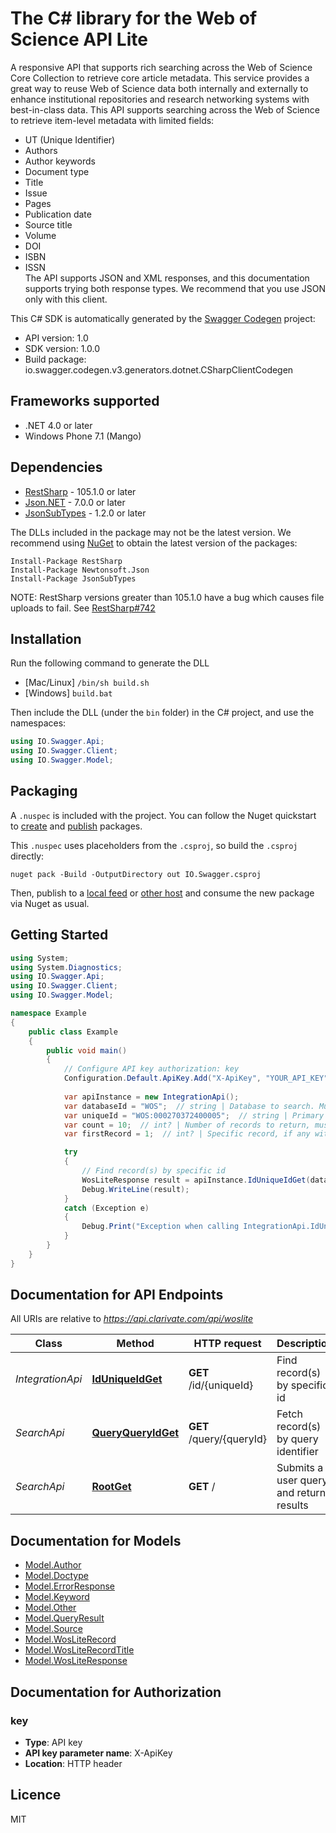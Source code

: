 # The C# library for the Web of Science API Lite

A responsive API that supports rich searching across the Web of Science Core Collection to retrieve core article metadata.  This service provides a great way to reuse Web of Science data both internally and externally to enhance  institutional repositories and research networking systems with best-in-class data. This API supports searching across the Web of Science to retrieve item-level metadata with limited fields:  
- UT (Unique Identifier) 
- Authors 
- Author keywords 
- Document type 
- Title 
- Issue 
- Pages 
- Publication date 
- Source title 
- Volume 
- DOI 
- ISBN 
- ISSN   
The API supports JSON and XML responses, and this documentation supports trying both response types. We recommend that you use JSON only with this client.

This C# SDK is automatically generated by the [Swagger Codegen](https://github.com/swagger-api/swagger-codegen) project:

- API version: 1.0
- SDK version: 1.0.0
- Build package: io.swagger.codegen.v3.generators.dotnet.CSharpClientCodegen

<a name="frameworks-supported"></a>
## Frameworks supported
- .NET 4.0 or later
- Windows Phone 7.1 (Mango)

<a name="dependencies"></a>
## Dependencies
- [RestSharp](https://www.nuget.org/packages/RestSharp) - 105.1.0 or later
- [Json.NET](https://www.nuget.org/packages/Newtonsoft.Json/) - 7.0.0 or later
- [JsonSubTypes](https://www.nuget.org/packages/JsonSubTypes/) - 1.2.0 or later

The DLLs included in the package may not be the latest version. We recommend using [NuGet](https://docs.nuget.org/consume/installing-nuget) to obtain the latest version of the packages:
```
Install-Package RestSharp
Install-Package Newtonsoft.Json
Install-Package JsonSubTypes
```

NOTE: RestSharp versions greater than 105.1.0 have a bug which causes file uploads to fail. See [RestSharp#742](https://github.com/restsharp/RestSharp/issues/742)

<a name="installation"></a>
## Installation
Run the following command to generate the DLL
- [Mac/Linux] `/bin/sh build.sh`
- [Windows] `build.bat`

Then include the DLL (under the `bin` folder) in the C# project, and use the namespaces:
```csharp
using IO.Swagger.Api;
using IO.Swagger.Client;
using IO.Swagger.Model;
```
<a name="packaging"></a>
## Packaging

A `.nuspec` is included with the project. You can follow the Nuget quickstart to [create](https://docs.microsoft.com/en-us/nuget/quickstart/create-and-publish-a-package#create-the-package) and [publish](https://docs.microsoft.com/en-us/nuget/quickstart/create-and-publish-a-package#publish-the-package) packages.

This `.nuspec` uses placeholders from the `.csproj`, so build the `.csproj` directly:

```
nuget pack -Build -OutputDirectory out IO.Swagger.csproj
```

Then, publish to a [local feed](https://docs.microsoft.com/en-us/nuget/hosting-packages/local-feeds) or [other host](https://docs.microsoft.com/en-us/nuget/hosting-packages/overview) and consume the new package via Nuget as usual.

<a name="getting-started"></a>
## Getting Started

```csharp
using System;
using System.Diagnostics;
using IO.Swagger.Api;
using IO.Swagger.Client;
using IO.Swagger.Model;

namespace Example
{
    public class Example
    {
        public void main()
        {
            // Configure API key authorization: key
            Configuration.Default.ApiKey.Add("X-ApiKey", "YOUR_API_KEY");
            
            var apiInstance = new IntegrationApi();
            var databaseId = "WOS";  // string | Database to search. Must be a valid database ID, one of the following: BCI/BIOABS/BIOSIS/CCC/DCI/DIIDW/MEDLINE/WOK/WOS/ZOOREC. WOK represents all databases.
            var uniqueId = "WOS:000270372400005";  // string | Primary item(s) id to be searched, ex: WOS:000270372400005. Cannot be null or an empty string. Multiple values are separated by comma.
            var count = 10;  // int? | Number of records to return, must be 0-100.
            var firstRecord = 1;  // int? | Specific record, if any within the result set to return. Cannot be less than 1 and greater than 100000

            try
            {
                // Find record(s) by specific id
                WosLiteResponse result = apiInstance.IdUniqueIdGet(databaseId, uniqueId, count, firstRecord, lang, sortField);
                Debug.WriteLine(result);
            }
            catch (Exception e)
            {
                Debug.Print("Exception when calling IntegrationApi.IdUniqueIdGet: " + e.Message );
            }
        }
    }
}
```

<a name="documentation-for-api-endpoints"></a>
## Documentation for API Endpoints

All URIs are relative to *https://api.clarivate.com/api/woslite*

Class | Method | HTTP request | Description
------------ | ------------- | ------------- | -------------
*IntegrationApi* | [**IdUniqueIdGet**](docs/IntegrationApi.md#iduniqueidget) | **GET** /id/{uniqueId} | Find record(s) by specific id
*SearchApi* | [**QueryQueryIdGet**](docs/SearchApi.md#queryqueryidget) | **GET** /query/{queryId} | Fetch record(s) by query identifier
*SearchApi* | [**RootGet**](docs/SearchApi.md#rootget) | **GET** / | Submits a user query and returns results

<a name="documentation-for-models"></a>
## Documentation for Models

 - [Model.Author](docs/Author.md)
 - [Model.Doctype](docs/Doctype.md)
 - [Model.ErrorResponse](docs/ErrorResponse.md)
 - [Model.Keyword](docs/Keyword.md)
 - [Model.Other](docs/Other.md)
 - [Model.QueryResult](docs/QueryResult.md)
 - [Model.Source](docs/Source.md)
 - [Model.WosLiteRecord](docs/WosLiteRecord.md)
 - [Model.WosLiteRecordTitle](docs/WosLiteRecordTitle.md)
 - [Model.WosLiteResponse](docs/WosLiteResponse.md)

<a name="documentation-for-authorization"></a>
## Documentation for Authorization

<a name="key"></a>
### key

- **Type**: API key
- **API key parameter name**: X-ApiKey
- **Location**: HTTP header

## Licence
MIT

